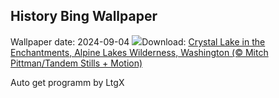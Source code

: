 ## History Bing Wallpaper
Wallpaper date: 2024-09-04
![](https://www.bing.com/th?id=OHR.AlpineLakes_EN-US9676616320_UHD.jpg&w=1000)Download: [Crystal Lake in the Enchantments, Alpine Lakes Wilderness, Washington (© Mitch Pittman/Tandem Stills + Motion)](https://www.bing.com/th?id=OHR.AlpineLakes_EN-US9676616320_UHD.jpg)

Auto get programm by LtgX
